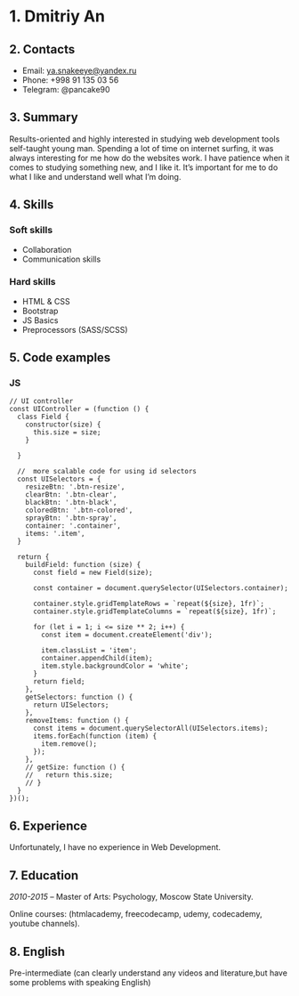 # 1. Dmitriy An

## 2. Contacts

- Email: ya.snakeeye@yandex.ru
- Phone: +998 91 135 03 56
- Telegram: @pancake90

## 3. Summary

Results-oriented and highly interested in studying web development tools self-taught young man. Spending a lot of time on internet surfing, it was always interesting for me how do the websites work. I have patience when it comes to studying something new, and I like it. It’s important for me to do what I like and understand well what I’m doing.

## 4. Skills

### Soft skills
- Collaboration
- Communication skills

### Hard skills

- HTML & CSS
- Bootstrap
- JS Basics
- Preprocessors (SASS/SCSS)

## 5. Code examples

### JS
```JS
// UI controller
const UIController = (function () {
  class Field {
    constructor(size) {
      this.size = size;
    }

  }

  //  more scalable code for using id selectors
  const UISelectors = {
    resizeBtn: '.btn-resize',
    clearBtn: '.btn-clear',
    blackBtn: '.btn-black',
    coloredBtn: '.btn-colored',
    sprayBtn: '.btn-spray',
    container: '.container',
    items: '.item',
  }

  return {
    buildField: function (size) {
      const field = new Field(size);

      const container = document.querySelector(UISelectors.container);

      container.style.gridTemplateRows = `repeat(${size}, 1fr)`;
      container.style.gridTemplateColumns = `repeat(${size}, 1fr)`;

      for (let i = 1; i <= size ** 2; i++) {
        const item = document.createElement('div');

        item.classList = 'item';
        container.appendChild(item);
        item.style.backgroundColor = 'white';
      }
      return field;
    },
    getSelectors: function () {
      return UISelectors;
    },
    removeItems: function () {
      const items = document.querySelectorAll(UISelectors.items);
      items.forEach(function (item) {
        item.remove();
      });
    },
    // getSize: function () {
    //   return this.size;
    // }
  }
})();
```

## 6. Experience

Unfortunately, I have no experience in Web Development.

## 7. Education

*2010-2015* – Master of Arts: Psychology, Moscow State University.

Online courses: (htmlacademy, freecodecamp, udemy, codecademy, youtube channels).

## 8. English
Pre-intermediate (can clearly understand any videos and literature,but have some problems with speaking English)

